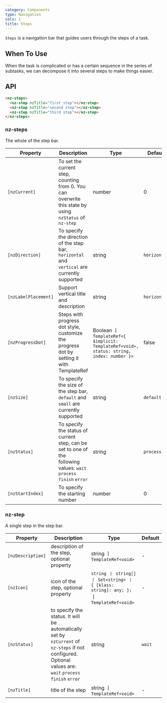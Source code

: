 ```yaml
---
category: Components
type: Navigation
cols: 1
title: Steps
---
```


`Steps` is a navigation bar that guides users through the steps of a task.

## When To Use

When the task is complicated or has a certain sequence in the series of subtasks, we can decompose it into several steps to make things easier.

## API

```html
<nz-steps>
  <nz-step nzTitle="first step"></nz-step>
  <nz-step nzTitle="second step"></nz-step>
  <nz-step nzTitle="third step"></nz-step>
</nz-steps>
```

### nz-steps

The whole of the step bar.

| Property | Description | Type | Default |
| -------- | ----------- | ---- | ------- |
| `[nzCurrent]` | To set the current step, counting from 0. You can overwrite this state by using `nzStatus` of `nz-step` | number | 0 |
| `[nzDirection]` | To specify the direction of the step bar, `horizontal` and `vertical` are currently supported | string | `horizontal` |
| `[nzLabelPlacement]` | Support vertical title and description | string | `horizontal` |
| `[nzProgressDot]` | Steps with progress dot style, customize the progress dot by setting it with TemplateRef | Boolean 丨 `TemplateRef<{ $implicit: TemplateRef<void>, status: string, index: number }>` | false |
| `[nzSize]` | To specify the size of the step bar, `default` and `small` are currently supported | string | `default` |
| `[nzStatus]` | To specify the status of current step, can be set to one of the following values: `wait` `process` `finish` `error` | string | `process` |
| `[nzStartIndex]` | To specify the starting number | number | 0 |

### nz-step

A single step in the step bar.

| Property | Description | Type | Default |
| -------- | ----------- | ---- | ------- |
| `[nzDescription]` | description of the step, optional property | string 丨 `TemplateRef<void>` | - |
| `[nzIcon]` | icon of the step, optional property | `string 丨 string[] 丨 Set<string> 丨 { [klass: string]: any; };` 丨 `TemplateRef<void>` | - |
| `[nzStatus]` | to specify the status. It will be automatically set by `nzCurrent` of `nz-steps` if not configured. Optional values are: `wait` `process` `finish` `error` | string | `wait` |
| `[nzTitle]` | title of the step | string 丨 `TemplateRef<void>` | - |
